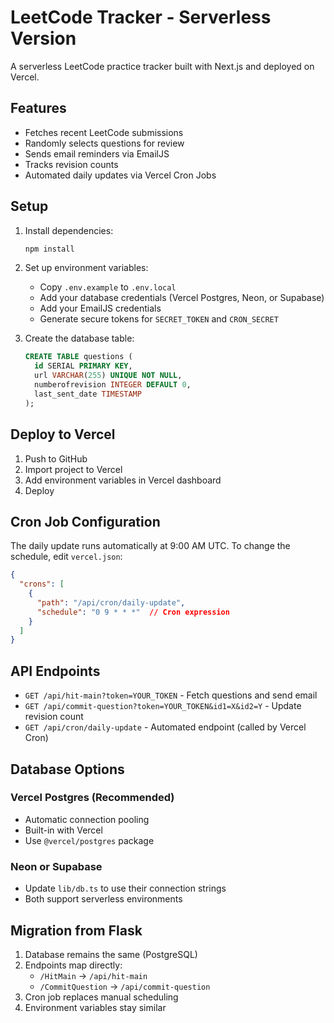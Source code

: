 # LeetCode Tracker - Serverless Version

A serverless LeetCode practice tracker built with Next.js and deployed on Vercel.

## Features

- Fetches recent LeetCode submissions
- Randomly selects questions for review
- Sends email reminders via EmailJS
- Tracks revision counts
- Automated daily updates via Vercel Cron Jobs

## Setup

1. Install dependencies:
   ```bash
   npm install
   ```

2. Set up environment variables:
   - Copy `.env.example` to `.env.local`
   - Add your database credentials (Vercel Postgres, Neon, or Supabase)
   - Add your EmailJS credentials
   - Generate secure tokens for `SECRET_TOKEN` and `CRON_SECRET`

3. Create the database table:
   ```sql
   CREATE TABLE questions (
     id SERIAL PRIMARY KEY,
     url VARCHAR(255) UNIQUE NOT NULL,
     numberofrevision INTEGER DEFAULT 0,
     last_sent_date TIMESTAMP
   );
   ```

## Deploy to Vercel

1. Push to GitHub
2. Import project to Vercel
3. Add environment variables in Vercel dashboard
4. Deploy

## Cron Job Configuration

The daily update runs automatically at 9:00 AM UTC. To change the schedule, edit `vercel.json`:

```json
{
  "crons": [
    {
      "path": "/api/cron/daily-update",
      "schedule": "0 9 * * *"  // Cron expression
    }
  ]
}
```

## API Endpoints

- `GET /api/hit-main?token=YOUR_TOKEN` - Fetch questions and send email
- `GET /api/commit-question?token=YOUR_TOKEN&id1=X&id2=Y` - Update revision count
- `GET /api/cron/daily-update` - Automated endpoint (called by Vercel Cron)

## Database Options

### Vercel Postgres (Recommended)
- Automatic connection pooling
- Built-in with Vercel
- Use `@vercel/postgres` package

### Neon or Supabase
- Update `lib/db.ts` to use their connection strings
- Both support serverless environments

## Migration from Flask

1. Database remains the same (PostgreSQL)
2. Endpoints map directly:
   - `/HitMain` → `/api/hit-main`
   - `/CommitQuestion` → `/api/commit-question`
3. Cron job replaces manual scheduling
4. Environment variables stay similar